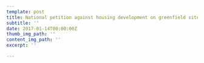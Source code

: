 ```yaml
---
template: post
title: National petition against housing development on greenfield sites
subtitle: ''
date: 2017-01-14T00:00:00Z
thumb_img_path: ''
content_img_path: ''
excerpt: ''

---
```


